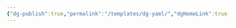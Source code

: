 ```yaml
---
{"dg-publish":true,"permalink":"/templates/dg-yaml/","dgHomeLink":true,"dgPassFrontmatter":false}
---
```


